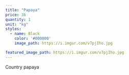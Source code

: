 ```yaml
---
title: "Papaya"
price: 36
quantity: 1
unit: "kg"
styles:
  - name: Black
    color: '#000000'
    image_path: https://i.imgur.com/v7pjIho.jpg

featured_image_path: https://i.imgur.com/v7pjIho.jpg
---
```

<p>Country papaya</p>